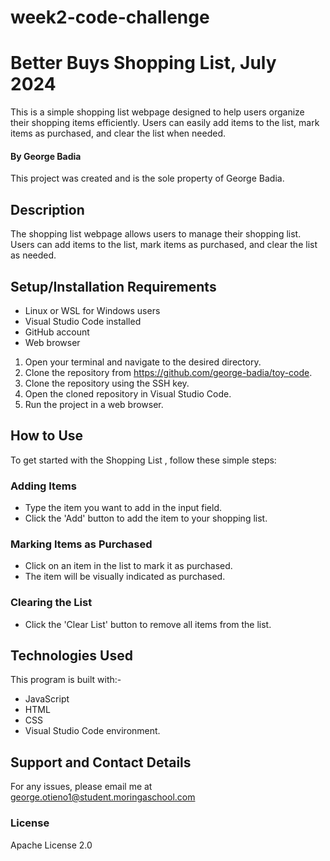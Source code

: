 # week2-code-challenge

# Better Buys Shopping List, July 2024

This is a simple shopping list webpage designed to help users organize their shopping items efficiently. Users can easily add items to the list, mark items as purchased, and clear the list when needed.

#### By **George Badia**

This project was created and is the sole property of George Badia.

## Description

The shopping list webpage allows users to manage their shopping list. Users can add items to the list, mark items as purchased, and clear the list as needed.


## Setup/Installation Requirements

- Linux or WSL for Windows users
- Visual Studio Code installed
- GitHub account
- Web browser


1. Open your terminal and navigate to the desired directory.
2. Clone the repository from https://github.com/george-badia/toy-code.
3. Clone the repository using the SSH key.
4. Open the cloned repository in Visual Studio Code.
5. Run the project in a web browser.

## How to Use
To get started with the Shopping List , follow these simple steps:

   ### Adding Items

- Type the item you want to add in the input field.
- Click the 'Add' button to add the item to your shopping list.

### Marking Items as Purchased

- Click on an item in the list to mark it as purchased.
- The item will be visually indicated as purchased.

### Clearing the List

- Click the 'Clear List' button to remove all items from the list.

## Technologies Used

This program is built with:-

- JavaScript
- HTML  
- CSS  
- Visual Studio Code environment. 

## Support and Contact Details

For any issues, please email me at george.otieno1@student.moringaschool.com

### License

Apache License 2.0